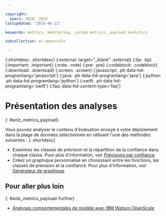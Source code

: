 ```yaml
---

copyright:
  years: 2018, 2019
lastupdated: "2019-06-11"

keywords: metrics, monitoring, custom metrics, payload analytics

subcollection: ai-openscale

---
```


{:shortdesc: .shortdesc}
{:external: target="_blank" .external}
{:tip: .tip}
{:important: .important}
{:note: .note}
{:pre: .pre}
{:codeblock: .codeblock}
{:download: .download}
{:screen: .screen}
{:javascript: .ph data-hd-programlang='javascript'}
{:java: .ph data-hd-programlang='java'}
{:python: .ph data-hd-programlang='python'}
{:swift: .ph data-hd-programlang='swift'}
{:faq: data-hd-content-type='faq'}




# Présentation des analyses
{: #anlz_metrics_payload}

Vous pouvez analyser le contenu d'évaluation envoyé à votre déploiement dans la plage de données sélectionnée en utilisant l'une des méthodes suivantes :
{: shortdesc}

- Examinez les classes de prévision et la répartition de la confiance dans chaque classe.
Pour plus d'information, voir
[Prévisions par confiance](https://test.cloud.ibm.com/docs/services/ai-openscale?topic=ai-openscale-anlz_metrics_payload).
- Créez un graphique personnalisé en choisissant entre les fonctions, les classes de prévision et la confiance.
Pour plus d'information, voir
[Générateur de graphique](https://test.cloud.ibm.com/docs/services/ai-openscale?topic=ai-openscale-chart_builder).

## Pour aller plus loin
{: #anlz_metrics_payload-further}

- [Analyses comportementales de modèle avec IBM Watson OpenScale](https://medium.com/trusted-ai/model-behavioural-insights-using-ibm-watson-openscale-f8bcd2311f4e)

